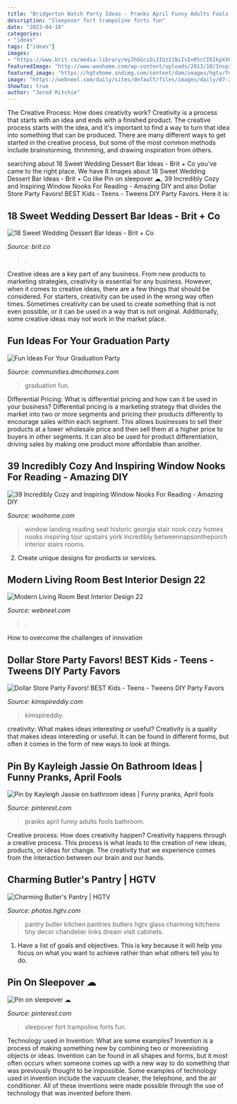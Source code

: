 ```yaml
---
title: "Bridgerton Watch Party Ideas - Pranks April Funny Adults Fools Bathroom"
description: "Sleepover fort trampoline forts fun"
date: "2023-04-18"
categories:
- "ideas"
tags: ["ideas"]
images:
- "https://www.brit.co/media-library/eyJhbGciOiJIUzI1NiIsInR5cCI6IkpXVCJ9.eyJpbWFnZSI6Imh0dHBzOi8vYXNzZXRzLnJibC5tcy8yMTcxNjgwMC9vcmlnaW4uanBnIiwiZXhwaXJlc19hdCI6MTYzNTE5ODI5Nn0.LP7SxOrCUoPEFhSqCLa8Pb1_qVr3Zb9FHVdAXsu29k4/image.jpg?width=1500&amp;coordinates=80%2C0%2C81%2C0&amp;height=2000"
featuredImage: "http://www.woohome.com/wp-content/uploads/2013/10/Inspiring-Window-Reading-Nook-24-2.jpg"
featured_image: "https://hgtvhome.sndimg.com/content/dam/images/hgtv/fullset/2015/6/15/1/David-Stimmel_Villanova-White-Kitchen_3.jpg.rend.hgtvcom.966.1352.suffix/1434400861094.jpeg"
image: "https://webneel.com/daily/sites/default/files/images/daily/07-2013/22-modern-living-room-best-interior-design.jpg"
ShowToc: true
author: "Jerod Ritchie"
---
```



The Creative Process: How does creativity work?
Creativity is a process that starts with an idea and ends with a finished product. The creative process starts with the idea, and it's important to find a way to turn that idea into something that can be produced. There are many different ways to get started in the creative process, but some of the most common methods include brainstorming, thrimming, and drawing inspiration from others.

	

		
searching about 18 Sweet Wedding Dessert Bar Ideas - Brit + Co you've came to the right place. We have 8 Images about 18 Sweet Wedding Dessert Bar Ideas - Brit + Co like Pin on sleepover ☁, 39 Incredibly Cozy and Inspiring Window Nooks For Reading - Amazing DIY and also Dollar Store Party Favors! BEST Kids - Teens - Tweens DIY Party Favors. Here it is:
		
    
## 18 Sweet Wedding Dessert Bar Ideas - Brit + Co

<img loading=lazy src="https://www.brit.co/media-library/eyJhbGciOiJIUzI1NiIsInR5cCI6IkpXVCJ9.eyJpbWFnZSI6Imh0dHBzOi8vYXNzZXRzLnJibC5tcy8yMTcxNjgwMC9vcmlnaW4uanBnIiwiZXhwaXJlc19hdCI6MTYzNTE5ODI5Nn0.LP7SxOrCUoPEFhSqCLa8Pb1_qVr3Zb9FHVdAXsu29k4/image.jpg?width=1500&amp;coordinates=80%2C0%2C81%2C0&amp;height=2000" onerror="this.onerror=null;this.src='https://tse3.mm.bing.net/th?id=OIP.GIDZwbYRt6pkS0KPTXohMAHaI1&amp;pid=15.1';" alt="18 Sweet Wedding Dessert Bar Ideas - Brit + Co">

_Source: brit.co_

>. 

	

Creative ideas are a key part of any business. From new products to marketing strategies, creativity is essential for any business. However, when it comes to creative ideas, there are a few things that should be considered. For starters, creativity can be used in the wrong way often times. Sometimes creativity can be used to create something that is not even possible, or it can be used in a way that is not original. Additionally, some creative ideas may not work in the market place.

    
## Fun Ideas For Your Graduation Party

<img loading=lazy src="https://communities.dmcihomes.com/wp-content/uploads/2015/03/graduation-food-ideas.jpg" onerror="this.onerror=null;this.src='https://tse3.mm.bing.net/th?id=OIP.UHToK7XT43exBI32VBc7rgHaJ3&amp;pid=15.1';" alt="Fun Ideas For Your Graduation Party">

_Source: communities.dmcihomes.com_

>graduation fun. 

	

Differential Pricing: What is differential pricing and how can it be used in your business?
Differential pricing is a marketing strategy that divides the market into two or more segments and pricing their products differently to encourage sales within each segment. This allows businesses to sell their products at a lower wholesale price and then sell them at a higher price to buyers in other segments. It can also be used for product differentiation, driving sales by making one product more affordable than another.

    
## 39 Incredibly Cozy And Inspiring Window Nooks For Reading - Amazing DIY

<img loading=lazy src="http://www.woohome.com/wp-content/uploads/2013/10/Inspiring-Window-Reading-Nook-24-2.jpg" onerror="this.onerror=null;this.src='https://tse3.mm.bing.net/th?id=OIP.OBlrXlCc5k2Fu6nE9UKHRQHaLH&amp;pid=15.1';" alt="39 Incredibly Cozy and Inspiring Window Nooks For Reading - Amazing DIY">

_Source: woohome.com_

>window landing reading seat historic georgia stair nook cozy homes nooks inspiring tour upstairs york incredibly betweennapsontheporch interior stairs rooms. 

	

2. Create unique designs for products or services.

    
## Modern Living Room Best Interior Design 22

<img loading=lazy src="https://webneel.com/daily/sites/default/files/images/daily/07-2013/22-modern-living-room-best-interior-design.jpg" onerror="this.onerror=null;this.src='https://tse2.mm.bing.net/th?id=OIP.hc0LuvpjewmgL-ysUqwLkwHaFj&amp;pid=15.1';" alt="Modern Living Room Best Interior Design 22">

_Source: webneel.com_

>. 

	

How to overcome the challenges of innovation
 

    
## Dollar Store Party Favors! BEST Kids - Teens - Tweens DIY Party Favors

<img loading=lazy src="https://kimspireddiy.com/wp-content/uploads/2020/01/party-favors-dollar-store-candy_teens_tweens-1-1.jpg" onerror="this.onerror=null;this.src='https://tse1.mm.bing.net/th?id=OIP.0NU1yj_AoCz_slXpb9qTzQHaOd&amp;pid=15.1';" alt="Dollar Store Party Favors! BEST Kids - Teens - Tweens DIY Party Favors">

_Source: kimspireddiy.com_

>kimspireddiy. 

	

creativity: What makes ideas interesting or useful?
Creativity is a quality that makes ideas interesting or useful. It can be found in different forms, but often it comes in the form of new ways to look at things.

    
## Pin By Kayleigh Jassie On Bathroom Ideas | Funny Pranks, April Fools

<img loading=lazy src="https://i.pinimg.com/736x/da/77/48/da774858987ebcecac4d5fced679c5e5.jpg" onerror="this.onerror=null;this.src='https://tse3.mm.bing.net/th?id=OIP.LlENPocNC7BLpJWE9un-cAHaNK&amp;pid=15.1';" alt="Pin by Kayleigh Jassie on bathroom ideas | Funny pranks, April fools">

_Source: pinterest.com_

>pranks april funny adults fools bathroom. 

	

Creative process: How does creativity happen?
Creativity happens through a creative process. This process is what leads to the creation of new ideas, products, or ideas for change. The creativity that we experience comes from the interaction between our brain and our hands.

    
## Charming Butler&#039;s Pantry | HGTV

<img loading=lazy src="https://hgtvhome.sndimg.com/content/dam/images/hgtv/fullset/2015/6/15/1/David-Stimmel_Villanova-White-Kitchen_3.jpg.rend.hgtvcom.966.1352.suffix/1434400861094.jpeg" onerror="this.onerror=null;this.src='https://tse2.mm.bing.net/th?id=OIP.jXGnUioqXwkjgeTDZjfmFwHaKX&amp;pid=15.1';" alt="Charming Butler&#039;s Pantry | HGTV">

_Source: photos.hgtv.com_

>pantry butler kitchen pantries butlers hgtv glass charming kitchens tiny decor chandelier links dream visit cabinets. 

	

1. Have a list of goals and objectives. This is key because it will help you focus on what you want to achieve rather than what others tell you to do.

    
## Pin On Sleepover ☁

<img loading=lazy src="https://i.pinimg.com/736x/4d/58/7a/4d587a4990ae82f9153634d9db304fc7.jpg" onerror="this.onerror=null;this.src='https://tse3.mm.bing.net/th?id=OIP.DktDm2pRmFWJiGiAOJXaOwHaJ3&amp;pid=15.1';" alt="Pin on sleepover ☁">

_Source: pinterest.com_

>sleepover fort trampoline forts fun. 

	

Technology used in Invention: What are some examples?
Invention is a process of making something new by combining two or moreexisting objects or ideas. Invention can be found in all shapes and forms, but it most often occurs when someone comes up with a new way to do something that was previously thought to be impossible. 
Some examples of technology used in invention include the vacuum cleaner, the telephone, and the air conditioner. All of these inventions were made possible through the use of technology that was invented before them.


